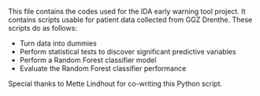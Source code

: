 This file contains the codes used for the IDA early warning tool project. It contains scripts usable for patient data collected from GGZ Drenthe. These scripts do as follows:
- Turn data into dummies
- Perform statistical tests to discover significant predictive variables
- Perform a Random Forest classifier model
- Evaluate the Random Forest classifier performance

Special thanks to Mette Lindhout for co-writing this Python script.
